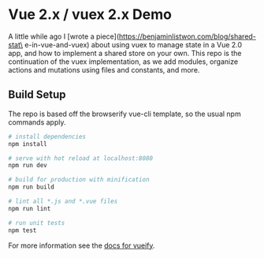 # Vue 2.x / vuex 2.x Demo

A little while ago I [wrote a piece](https://benjaminlistwon.com/blog/shared-stat\
e-in-vue-and-vuex) about using vuex to manage state in a Vue 2.0 app, and how to implement a shared store on your own. This repo is the continuation of the vuex implementation, as we add modules, organize actions and mutations using files and constants, and more.



## Build Setup

The repo is based off the browserify vue-cli template, so the usual npm commands apply.

``` bash
# install dependencies
npm install

# serve with hot reload at localhost:8080
npm run dev

# build for production with minification
npm run build

# lint all *.js and *.vue files
npm run lint

# run unit tests
npm test
```
For more information see the [docs for vueify](https://github.com/vuejs/vueify).
